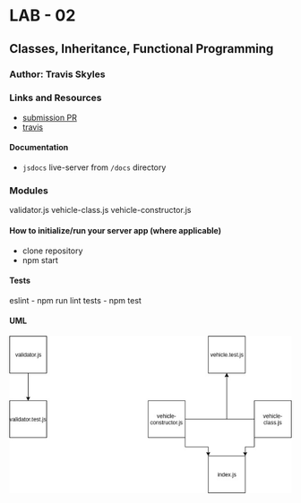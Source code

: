 # LAB - 02

## Classes, Inheritance, Functional Programming

### Author: Travis Skyles

### Links and Resources

- [submission PR](http://xyz.com)
- [travis](https://travis-ci.com/tskyles-401-advanced-javascript/401-lab-02)


#### Documentation

- `jsdocs` live-server from `/docs` directory

### Modules

validator.js
vehicle-class.js
vehicle-constructor.js

#### How to initialize/run your server app (where applicable)
- clone repository
- npm start


#### Tests

eslint - npm run lint
tests - npm test

#### UML

![](./assets/lab2.jpg)
